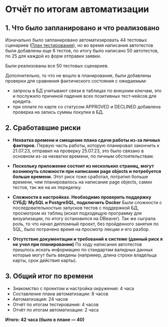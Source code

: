 # Отчёт по итогам автоматизации

## 1. Что было запланировано и что реализовано
Изначально было запланировано автоматизировать 44 тестовых сценариев ([План тестирования](https://github.com/pachimar1/qa.diplom/blob/main/documents/Plan.md)), но во время написания автотестов были добавлены еще 6 тестов, по итогу было написано 50 автотестов, по 25 для каждой из форм отправки заявки.

Были реализованы все 50 тестовых сценариев.

Дополнительно, то что не вошло в планирование, были добавлены проверки для сравнения фактического состояния с ожидаемым:
- запросы в БД учитывают связи в таблицах по внешним ключам, это и послужило причиной падения всех позитивных тест-кейсов для кредита.
- при оплате по карте со статусом APPROVED и DECLINED добавлена проверка на запись суммы покупки в БД.

## 2. Сработавшие риски
- **Нехватка времени и смещение плана сдачи работы из-за личных факторов.**
Первую часть работы, которую планировал закончить к 21.07.23, отправил на проверку 25.07.23, это было связано в основном из-за нехватки времени, по личным обстоятельствам.

- **Поскольку приложение состоит из нескольких страниц, могут возникнуть сложности при написании page objects и потребуется больше времени.**
Этот риск тоже сработал, потратил больше времени, чем планировалось на написание page objects, самих тестов, так же на их переделку.

- **Сложности в настройках. Необходимо проверить поддержку СУБД: MySQL и PostgreSQL, подключить Docker**
Были сложности с последовательностью запусков тестов с поддержкой БД, просмотром их таблиц (искал подходящую программу для визуализации, по итогу остановился на DBeaver). Так же сыграла роль, то что начал дипломный проект, без пройденного занятия по SQL, было потрачено время на просмотр лекции и его разбор.

- **Отсутствие документации и требований к системе (данный риск я не учел при планировании)**
По ходу написания автотестов пришлось искать информацию по стандартам валидных данных которые могут быть введены (например, длина строки владельца карты, срок действия карты).

## 3. Общий итог по времени

- Знакомство с проектом и настройка окружения: 4 часа
- Составление плана автоматизации: 8 часов
- Автоматизация: 24 часов 
- Отчёт по итогам тестирования: 4 часов
- Отчёт по итогам автоматизации: 2 часа

**Итого: 42 часа (было в плане — 40)**
